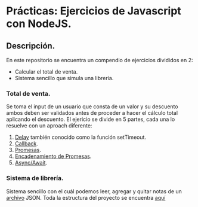 # Prácticas: Ejercicios de Javascript con NodeJS.

## **Descripción**.
En este repositorio se encuentra un compendio de ejercicios divididos en 2:
* Calcular el total de venta.
* Sistema sencillo que simula una librería.

### **Total de venta**.
Se toma el input de un usuario que consta de un valor y su descuento ambos deben ser validados antes de proceder a hacer el cálculo total aplicando el descuento. El ejericio se divide en 5 partes, cada una lo resuelve con un aproach diferente:
1. [Delay](ejercicio-1/main.js) también conocido como la función setTimeout.
2. [Callback](ejercicio-2/main.js).
3. [Promesas](ejercicio-3/main.js).
4. [Encadenamiento de Promesas](ejercicio-4/main.js).
5. [Async/Await](ejercicio-5/main.js).

### Sistema de librería.
Sistema sencillo con el cuál podemos leer, agregar y quitar notas de un [archivo](ejercicio-6_7/data/notas.json) JSON. Toda la estructura del proyecto se encuentra [aquí](ejercicio-6_7/)


